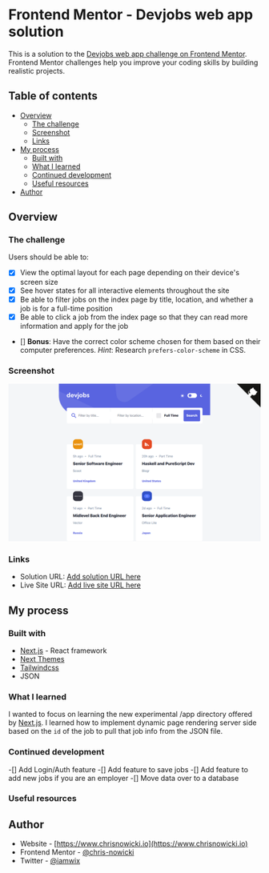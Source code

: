 # Frontend Mentor - Devjobs web app solution

This is a solution to the [Devjobs web app challenge on Frontend Mentor](https://www.frontendmentor.io/challenges/devjobs-web-app-HuvC_LP4l). Frontend Mentor challenges help you improve your coding skills by building realistic projects.

## Table of contents

- [Overview](#overview)
  - [The challenge](#the-challenge)
  - [Screenshot](#screenshot)
  - [Links](#links)
- [My process](#my-process)
  - [Built with](#built-with)
  - [What I learned](#what-i-learned)
  - [Continued development](#continued-development)
  - [Useful resources](#useful-resources)
- [Author](#author)

## Overview

### The challenge

Users should be able to:

- [X] View the optimal layout for each page depending on their device's screen size
- [X] See hover states for all interactive elements throughout the site
- [X] Be able to filter jobs on the index page by title, location, and whether a job is for a full-time position
- [X] Be able to click a job from the index page so that they can read more information and apply for the job
- [] **Bonus**: Have the correct color scheme chosen for them based on their computer preferences. _Hint_: Research `prefers-color-scheme` in CSS.

### Screenshot

![](./screenshot.png)

### Links

- Solution URL: [Add solution URL here](https://your-solution-url.com)
- Live Site URL: [Add live site URL here](https://your-live-site-url.com)

## My process

### Built with

- [Next.js](https://nextjs.org/) - React framework
- [Next Themes](https://github.com/pacocoursey/next-themes)
- [Tailwindcss](https://www.tailwindcss.com)
- JSON

### What I learned

I wanted to focus on learning the new experimental /app directory offered by [Next.js](https://www.nextjs.org).  I learned how to implement dynamic page rendering server side based on the `id` of the job to pull that job info from the JSON file.

### Continued development

-[] Add Login/Auth feature
-[] Add feature to save jobs
-[] Add feature to add new jobs if you are an employer
-[] Move data over to a database

### Useful resources

## Author

- Website - [https://www.chrisnowicki.io](https://www.chrisnowicki.io)
- Frontend Mentor - [@chris-nowicki](https://www.frontendmentor.io/profile/chris-nowicki)
- Twitter - [@iamwix](https://www.twitter.com/iamwix)
